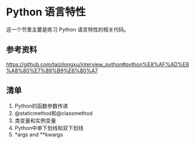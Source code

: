 # Python 语言特性
这一个节里主要是练习 Python 语言特性的相关代码。
## 参考资料
  https://github.com/taizilongxu/interview_python#python%E8%AF%AD%E8%A8%80%E7%89%B9%E6%80%A7
## 清单
1. Python的函数参数传递
2. @staticmethod和@classmethod
3. 类变量和实例变量
4. Python中单下划线和双下划线
5. \*args and \*\*kwargs
